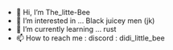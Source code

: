 - 👋 Hi, I’m The_litte-Bee
- 👀 I’m interested in ... Black juicey men (jk)
- 🌱 I’m currently learning ... rust
- 📫 How to reach me : discord : didi_little_bee

<!---
Prodidi899/Prodidi899 is a ✨ special ✨ repository because its `README.md` (this file) appears on your GitHub profile.
You can click the Preview link to take a look at your changes.
--->
